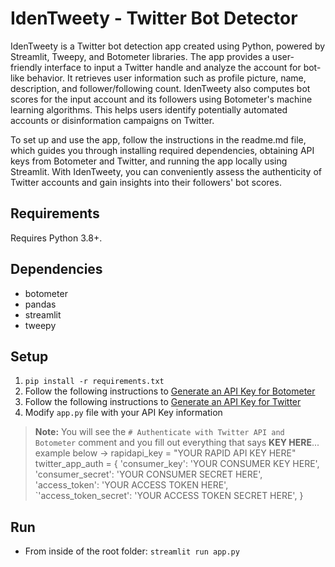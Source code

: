 # IdenTweety - Twitter Bot Detector
IdenTweety is a Twitter bot detection app created using Python, powered by Streamlit, Tweepy, and Botometer libraries. The app provides a user-friendly interface to input a Twitter handle and analyze the account for bot-like behavior. It retrieves user information such as profile picture, name, description, and follower/following count. IdenTweety also computes bot scores for the input account and its followers using Botometer's machine learning algorithms. This helps users identify potentially automated accounts or disinformation campaigns on Twitter.

To set up and use the app, follow the instructions in the readme.md file, which guides you through installing required dependencies, obtaining API keys from Botometer and Twitter, and running the app locally using Streamlit. With IdenTweety, you can conveniently assess the authenticity of Twitter accounts and gain insights into their followers' bot scores.
## Requirements
Requires Python 3.8+.
## Dependencies
- botometer
- pandas
- streamlit
- tweepy
## Setup
1. `pip install -r requirements.txt`
2. Follow the following instructions to [Generate an API Key for Botometer](https://rapidapi.com/OSoMe/api/botometer-pro/details)
3. Follow the following instructions to [Generate an API Key for Twitter](https://developer.twitter.com/en/docs/twitter-api/getting-started/getting-access-to-the-twitter-api)
4. Modify `app.py` file with your API Key information
> **Note:** You will see the `# Authenticate with Twitter API and Botometer` comment and you fill out everything that says **KEY HERE**... example below ->
>rapidapi_key = "YOUR RAPID API KEY HERE"
>twitter_app_auth = {
>    'consumer_key': 'YOUR CONSUMER KEY HERE',
>    'consumer_secret': 'YOUR CONSUMER SECRET HERE',
>    'access_token': 'YOUR ACCESS TOKEN HERE',
>    `'access_token_secret': 'YOUR ACCESS TOKEN SECRET HERE',
>}
## Run
- From inside of the root folder: `streamlit run app.py`

